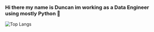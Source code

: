 ### Hi there my name is Duncan im working as a Data Engineer using mostly Python 👋 
![Top Langs](https://read-please.vercel.app/api/top-langs/?username=MaybeEther&theme=github_dark)
